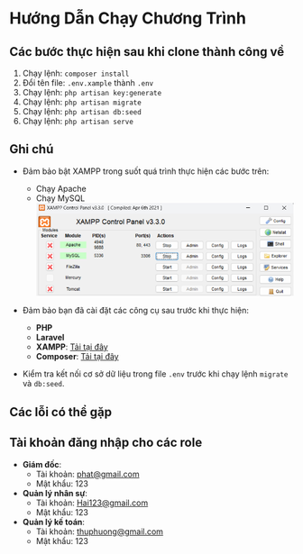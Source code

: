 # Hướng Dẫn Chạy Chương Trình

## Các bước thực hiện sau khi clone thành công về

1. Chạy lệnh: `composer install`
2. Đổi tên file: `.env.xample` thành `.env`
3. Chạy lệnh: `php artisan key:generate`
4. Chạy lệnh: `php artisan migrate`
5. Chạy lệnh: `php artisan db:seed`
6. Chạy lệnh: `php artisan serve` 

## Ghi chú

- Đảm bảo bật XAMPP trong suốt quá trình thực hiện các bước trên:
  - Chạy Apache
  - Chạy MySQL
 ![alt text](image.png)
- Đảm bảo bạn đã cài đặt các công cụ sau trước khi thực hiện:
  - **PHP**
  - **Laravel**
  - **XAMPP**: [Tải tại đây](https://sourceforge.net/projects/xampp/files/XAMPP%20Windows/8.2.12/xampp-windows-x64-8.2.12-0-VS16-installer.exe/download)
  - **Composer**: [Tải tại đây](https://getcomposer.org/Composer-Setup.exe)

- Kiểm tra kết nối cơ sở dữ liệu trong file `.env` trước khi chạy lệnh `migrate` và `db:seed`.

## Các lỗi có thể gặp

## Tài khoản đăng nhập cho các role

- **Giám đốc**:
  - Tài khoản: phat@gmail.com
  - Mật khẩu: 123
- **Quản lý nhân sự**:
  - Tài khoản: Hai123@gmail.com
  - Mật khẩu: 123
- **Quản lý kế toán**:
  - Tài khoản: thuphuong@gmail.com
  - Mật khẩu: 123